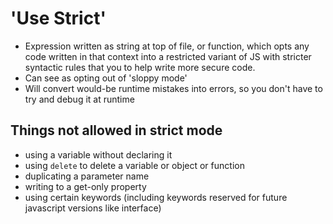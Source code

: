 # 'Use Strict'

* Expression written as string at top of file, or function, which opts any code written in that context into a restricted variant of JS with stricter syntactic rules that you to help write more secure code.
* Can see as opting out of 'sloppy mode'
* Will convert would-be runtime mistakes into errors, so you don't have to try and debug it at runtime

## Things not allowed in strict mode

* using a variable without declaring it
* using `delete` to delete a variable or object or function
* duplicating a parameter name
* writing to a get-only property
* using certain keywords (including keywords reserved for future javascript versions like interface)
